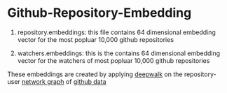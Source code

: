 # Github-Repository-Embedding

1. repository.embeddings: this  file contains 64 dimensional embedding vector for the most popluar 10,000 github repositories

2. watchers.embeddings: this is the contains 64 dimensional embedding vector for the watchers of most popluar 10,000 github repositories



These embeddings are created by applying [deepwalk](https://github.com/phanein/deepwalk) on the repository-user [network graph](http://ghtorrent.org/files/schema.pdf) of [github data](http://ghtorrent-downloads.ewi.tudelft.nl/mysql/mysql-2018-01-01.tar.gz)
